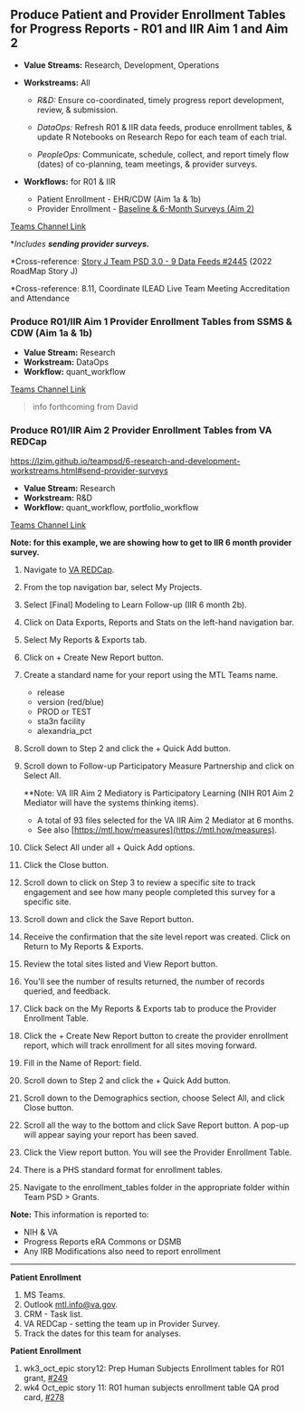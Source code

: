 ## Produce Patient and Provider Enrollment Tables for Progress Reports - R01 and IIR Aim 1 and Aim 2

- **Value Streams:** Research, Development, Operations
- **Workstreams:** All

  - _R&D:_ Ensure co-coordinated, timely progress report development, review, & submission. 

  - _DataOps:_ Refresh R01 & IIR data feeds, produce enrollment tables, & update R Notebooks on Research Repo for each team of each trial.

  - _PeopleOps:_ Communicate, schedule, collect, and report timely flow (dates) of co-planning, team meetings, & provider surveys.

- **Workflows:** for R01 & IIR

    - Patient Enrollment - EHR/CDW (Aim 1a & 1b) 
    - Provider Enrollment - [Baseline & 6-Month Surveys (Aim 2)](https://lzim.github.io/teampsd/6-research-and-development-workstreams.html#send-provider-surveys)
    
[Teams Channel Link](https://teams.microsoft.com/l/message/19:d15133fbfb4d4c3a8c81701292b1890d@thread.skype/1652137569001?tenantId=e95f1b23-abaf-45ee-821d-b7ab251ab3bf&groupId=1db500d5-0d01-4254-af42-ad3f78bafacd&parentMessageId=1652137569001&teamName=teampsd_vha&channelName=training_workflow&createdTime=1652137569001)

*_Includes **sending provider surveys.**_

*Cross-reference: [Story J Team PSD 3.0 - 9 Data Feeds #2445](https://github.com/lzim/teampsd/issues/2445) (2022 RoadMap Story J)

*Cross-reference: 8.11, Coordinate ILEAD Live Team Meeting Accreditation and Attendance

### Produce R01/IIR Aim 1 Provider Enrollment Tables from SSMS & CDW (Aim 1a & 1b) 

- **Value Stream:** Research
- **Workstream:** DataOps
- **Workflow:** quant_workflow

[Teams Channel Link](https://teams.microsoft.com/l/message/19:d15133fbfb4d4c3a8c81701292b1890d@thread.skype/1691706771099?tenantId=e95f1b23-abaf-45ee-821d-b7ab251ab3bf&groupId=1db500d5-0d01-4254-af42-ad3f78bafacd&parentMessageId=1691706771099&teamName=teampsd_vha&channelName=training_workflow&createdTime=1691706771099&allowXTenantAccess=false)

> info forthcoming from David

### Produce R01/IIR Aim 2 Provider Enrollment Tables from VA REDCap

https://lzim.github.io/teampsd/6-research-and-development-workstreams.html#send-provider-surveys
- **Value Stream:** Research
- **Workstream:** R&D
- **Workflow:** quant_workflow, portfolio_workflow

[Teams Channel Link](https://teams.microsoft.com/l/message/19:d15133fbfb4d4c3a8c81701292b1890d@thread.skype/1691705545095?tenantId=e95f1b23-abaf-45ee-821d-b7ab251ab3bf&groupId=1db500d5-0d01-4254-af42-ad3f78bafacd&parentMessageId=1691705545095&teamName=teampsd_vha&channelName=training_workflow&createdTime=1691705545095&allowXTenantAccess=false)

**Note: for this example, we are showing how to get to IIR 6 month provider survey.**
1. Navigate to [VA REDCap](https://varedcap.rcp.vaec.va.gov/redcap/).
2. From the top navigation bar, select My Projects.
3. Select [Final] Modeling to Learn Follow-up (IIR 6 month 2b).
4. Click on Data Exports, Reports and Stats on the left-hand navigation bar.
5. Select My Reports & Exports tab.
6. Click on + Create New Report button.
7. Create a standard name for your report using the MTL Teams name.
    - release
    - version (red/blue)
    - PROD or TEST
    - sta3n facility
    - alexandria_pct
8. Scroll down to Step 2 and click the + Quick Add button.
9. Scroll down to Follow-up Participatory Measure Partnership and click on Select All.

   **Note: VA IIR Aim 2 Mediatory is Participatory Learning (NIH R01 Aim 2 Mediator will have the systems thinking items).
   - A total of 93 files selected for the VA IIR Aim 2 Mediator at 6 months.
   - See also [https://mtl.how/measures](https://mtl.how/measures). 
10. Click Select All under all + Quick Add options.
11. Click the Close button.
12. Scroll down to click on Step 3 to review a specific site to track engagement and see how many people completed this survey for a specific site.
13. Scroll down and click the Save Report button.
14. Receive the confirmation that the site level report was created. Click on Return to My Reports & Exports.
15. Review the total sites listed and View Report button.
16. You'll see the number of results returned, the number of records queried, and feedback.
17. Click back on the My Reports & Exports tab to produce the Provider Enrollment Table.
18. Click the + Create New Report button to create the provider enrollment report, which will track enrollment for all sites moving forward.
19. Fill in the Name of Report: field.
20. Scroll down to Step 2 and click the  + Quick Add button.
21. Scroll down to the Demographics section, choose Select All, and click Close button.
22. Scroll all the way to the bottom and click Save Report button. A pop-up will appear saying your report has been saved.
23. Click the View report button. You will see the Provider Enrollment Table.
24. There is a PHS standard format for enrollment tables.
25. Navigate to the enrollment_tables folder in the appropriate folder within Team PSD > Grants.

**Note:** This information is reported to:
- NIH & VA
- Progress Reports eRA Commons or DSMB
- Any IRB Modifications also need to report enrollment

---
**Patient Enrollment**
1. MS Teams.
2. Outlook mtl.info@va.gov.
3. CRM - Task list.
4. VA REDCap - setting the team up in Provider Survey.
5. Track the dates for this team for analyses.

**Patient Enrollment**
1. wk3_oct_epic story12: Prep Human Subjects Enrollment tables for R01 grant, [#249](https://github.com/lzim/research/issues/249)
2. wk4 Oct_epic story 11: R01 human subjects enrollment table QA prod card, [#278](https://github.com/lzim/research/issues/278)

